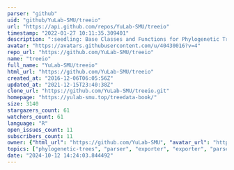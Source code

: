 ```yaml
---
parser: "github"
uid: "github/YuLab-SMU/treeio"
url: "https://api.github.com/repos/YuLab-SMU/treeio"
timestamp: "2022-01-27 10:11:35.309401"
description: ":seedling: Base Classes and Functions for Phylogenetic Tree Input and Output"
avatar: "https://avatars.githubusercontent.com/u/40430016?v=4"
repo_url: "https://github.com/YuLab-SMU/treeio"
name: "treeio"
full_name: "YuLab-SMU/treeio"
html_url: "https://github.com/YuLab-SMU/treeio"
created_at: "2016-12-06T06:05:56Z"
updated_at: "2021-12-15T23:40:38Z"
clone_url: "https://github.com/YuLab-SMU/treeio.git"
homepage: "https://yulab-smu.top/treedata-book/"
size: 3140
stargazers_count: 61
watchers_count: 61
language: "R"
open_issues_count: 11
subscribers_count: 11
owner: {"html_url": "https://github.com/YuLab-SMU", "avatar_url": "https://avatars.githubusercontent.com/u/40430016?v=4", "login": "YuLab-SMU", "type": "Organization"}
topics: ["phylogenetic-trees", "parser", "exporter", "exporter", "parser", "phylogenetic-trees", "data-extraction"]
date: "2024-10-12 14:24:03.844492"
---
```

